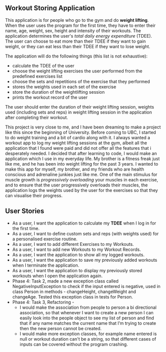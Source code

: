 
## Workout Storing Application

This application is for people who go to the gym and do **weight lifting**.
When the user uses the program for the first time, they have to enter their name, age, weight, sex, height and 
intensity of their workouts. The application determines the user's *total daily energy expenditure* (TDEE). 
The user can choose to eat more than their TDEE if they want to gain weight, or they can eat less than their 
TDEE if they want to lose weight.

The application will do the following things (this list is not exhaustive):
- calculate the TDEE of the user
- choose the weight lifting exercises the user performed from the predefined exercises list
- choose the sets and repetitions of the exercise that they performed
- stores the weights used in each set of the exercise
- store the duration of the weightlifting session
- prints the workout record of the user

The user should enter the duration of their weight lifting session, weights 
used (including sets and reps) in weight lifting session in the application after completing their workout. 

This project is very close to me, and I have been dreaming to make a project like this since
the beginning of University. Before coming to UBC, I started to do weight training and a bit
of cardio along with it. I always wanted a workout app to log my weight lifting sessions at the gym,
albeit all the application that I found were paid and did not offer all the features that i desperately needed.
I decided that after learning to code, I would make an application which I use in my everyday life.
My brother is a fitness freak just like me, and he has been into weight lifting for the past 3 years.
I wanted to make this app for myself, my brother, and my friends who are health conscious and adrenaline junkies
just like me. One of the main stimulus for muscle growth is *progressively overloading* your muscles in each exercise,
and to ensure that the user progressively overloads their muscles, the application logs the weights used
by the user for the exercises so that they can visualise their progress.

## User Stories

- As a user, I want the application to calculate my **TDEE** when I log in for the first time.
- As a user, I want to define custom sets and reps (with weights used) for a personalised exercise routine.
- As a user, I want to add different Exercises to my Workouts.
- As a user, I want to add new Workouts to my Workout Records.
- As a user, I want the application to show all my logged workouts.
- As a user, I want the application to save my previously added workouts when I terminate the application.
- As a user, I want the application to display my previously stored workouts when I open the application again.
- Phase 4: Task 2, made a new exception class called NegativeInputException to check if the input entered is negative, 
used in class Person in methods - changeHeight, changeWeight and changeAge. Tested this exception class in tests for 
Person.
- Phase 4: Task 3, Refactoring - 
    - I would make the association from people to person a bi directional association, so that whenever I want 
     to create a new person I can easily look into the people object to see my list of person and find that if any
     name matches the current name that I’m trying to create then the new person cannot be created.
     - I would make more exception classes, for example name entered is null or workout duration can't be a string,
      so that different cases of inputs can be covered without the program crashing.
